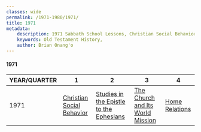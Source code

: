 ```yaml
---
classes: wide
permalink: /1971-1980/1971/
title: 1971
metadata:
    description: 1971 Sabbath School Lessons, Christian Social Behavior, Studies in the Epistle to the Ephesians, The Church and Its World Mission, Home Relations
    keywords: Old Testament History,
    author: Brian Onang'o
---
```


#### 1971

YEAR/QUARTER |   1  | 2| 3| 4
-------------|------------|---|--|---
1971   |  [Christian Social Behavior](/1971-1980/1971/quarter1) | [Studies in the Epistle to the Ephesians](/1971-1980/1971/quarter2) | [The Church and Its World Mission](/1971-1980/1971/quarter3) | [Home Relations](/1971-1980/1971/quarter4) |
 